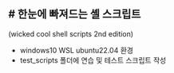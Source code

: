 ## # 한눈에 빠져드는 셸 스크립트
(wicked cool shell scripts 2nd edition)
+ windows10 WSL ubuntu22.04 환경
+ test_scripts 폴더에 연습 및 테스트 스크립트 작성